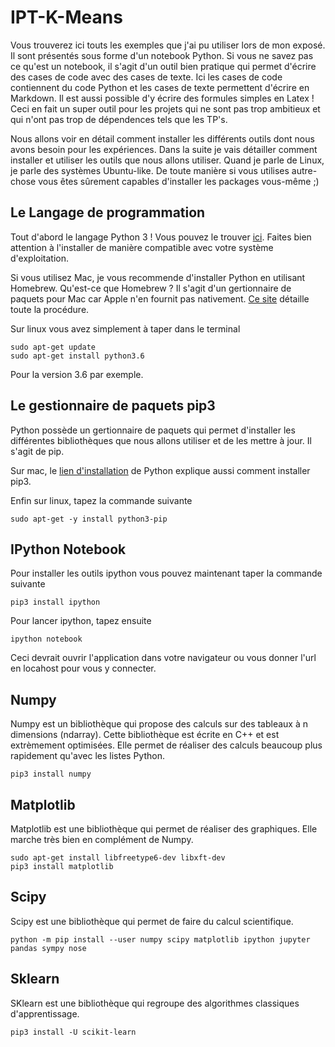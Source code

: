 # IPT-K-Means

Vous trouverez ici touts les exemples que j'ai pu utiliser lors de mon exposé.
Il sont présentés sous forme d'un notebook Python.
Si vous ne savez pas ce qu'est un notebook, il s'agit d'un outil bien pratique
qui permet d'écrire des cases de code avec des cases de texte. Ici les cases de
code contiennent du code Python et les cases de texte permettent d'écrire en
Markdown. Il est aussi possible d'y écrire des formules simples en Latex !
Ceci en fait un super outil pour les projets qui ne sont pas trop ambitieux et
qui n'ont pas trop de dépendences tels que les TP's.

Nous allons voir en détail comment installer les différents outils dont nous
avons besoin pour les expériences.
Dans la suite je vais détailler comment installer et utiliser les outils que nous allons utiliser.
Quand je parle de Linux, je parle des systèmes Ubuntu-like. De toute manière si vous utilises autre-chose vous êtes sûrement capables d'installer
les packages vous-même ;)

## Le Langage de programmation

Tout d'abord le langage Python 3 ! Vous pouvez le trouver
[ici](https://www.python.org/downloads/). Faites bien attention à l'installer
de manière compatible avec votre système d'exploitation.

Si vous utilisez Mac, je vous recommende d'installer Python en utilisant
Homebrew. Qu'est-ce que Homebrew ? Il s'agit d'un gertionnaire de paquets pour
Mac car Apple n'en fournit pas nativement.
[Ce site](http://docs.python-guide.org/en/latest/starting/install3/osx/)
détaille toute la procédure.

Sur linux vous avez simplement à taper dans le terminal
```
sudo apt-get update
sudo apt-get install python3.6
```
Pour la version 3.6 par exemple.

## Le gestionnaire de paquets pip3

Python possède un gertionnaire de paquets qui permet d'installer les différentes
bibliothèques que nous allons utiliser et de les mettre à jour. Il s'agit de
pip.

Sur mac, le [lien d'installation](http://docs.python-guide.org/en/latest/starting/install3/osx/)
de Python explique aussi comment installer pip3.

Enfin sur linux, tapez la commande suivante
```
sudo apt-get -y install python3-pip
```

## IPython Notebook

Pour installer les outils ipython vous pouvez maintenant taper la commande suivante
```
pip3 install ipython
```
Pour lancer ipython, tapez ensuite
```
ipython notebook
```
Ceci devrait ouvrir l'application dans votre navigateur ou vous donner l'url
en locahost pour vous y connecter.

## Numpy

Numpy est un bibliothèque qui propose des calculs sur des tableaux à n dimensions
(ndarray). Cette bibliothèque est écrite en C++ et est extrèmement optimisées.
Elle permet de réaliser des calculs beaucoup plus rapidement qu'avec les listes
Python.
```
pip3 install numpy
```

## Matplotlib

Matplotlib est une bibliothèque qui permet de réaliser des graphiques. Elle
marche très bien en complément de Numpy.
```
sudo apt-get install libfreetype6-dev libxft-dev
pip3 install matplotlib
```

## Scipy

Scipy est une bibliothèque qui permet de faire du calcul scientifique.
```
python -m pip install --user numpy scipy matplotlib ipython jupyter pandas sympy nose
```

## Sklearn

SKlearn est une bibliothèque qui regroupe des algorithmes classiques d'apprentissage.
```
pip3 install -U scikit-learn
```
